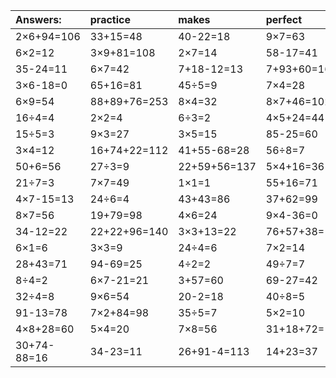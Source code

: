 | Answers: | practice | makes | perfect | ! |
| :--- | :--- | :--- | :--- | :--- |
| 2×6+94=106 | 33+15=48 | 40-22=18 | 9×7=63 | 12-3=9 | 
| 6×2=12 | 3×9+81=108 | 2×7=14 | 58-17=41 | 8×2-7=9 | 
| 35-24=11 | 6×7=42 | 7+18-12=13 | 7+93+60=160 | 9×2+85=103 | 
| 3×6-18=0 | 65+16=81 | 45÷5=9 | 7×4=28 | 93+53+74=220 | 
| 6×9=54 | 88+89+76=253 | 8×4=32 | 8×7+46=102 | 40+35=75 | 
| 16÷4=4 | 2×2=4 | 6÷3=2 | 4×5+24=44 | 4×2=8 | 
| 15÷5=3 | 9×3=27 | 3×5=15 | 85-25=60 | 73-19=54 | 
| 3×4=12 | 16+74+22=112 | 41+55-68=28 | 56÷8=7 | 51-31=20 | 
| 50+6=56 | 27÷3=9 | 22+59+56=137 | 5×4+16=36 | 42÷7=6 | 
| 21÷7=3 | 7×7=49 | 1×1=1 | 55+16=71 | 21+8=29 | 
| 4×7-15=13 | 24÷6=4 | 43+43=86 | 37+62=99 | 8×2=16 | 
| 8×7=56 | 19+79=98 | 4×6=24 | 9×4-36=0 | 75+21=96 | 
| 34-12=22 | 22+22+96=140 | 3×3+13=22 | 76+57+38=171 | 35+39=74 | 
| 6×1=6 | 3×3=9 | 24÷4=6 | 7×2=14 | 10+69+26=105 | 
| 28+43=71 | 94-69=25 | 4÷2=2 | 49÷7=7 | 63÷7=9 | 
| 8÷4=2 | 6×7-21=21 | 3+57=60 | 69-27=42 | 88+73-99=62 | 
| 32÷4=8 | 9×6=54 | 20-2=18 | 40÷8=5 | 4×8=32 | 
| 91-13=78 | 7×2+84=98 | 35÷5=7 | 5×2=10 | 3×2=6 | 
| 4×8+28=60 | 5×4=20 | 7×8=56 | 31+18+72=121 | 24÷8=3 | 
| 30+74-88=16 | 34-23=11 | 26+91-4=113 | 14+23=37 | 32-28=4 | 
